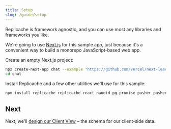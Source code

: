```yaml
---
title: Setup
slug: /guide/setup
---
```


Replicache is framework agnostic, and you can use most any libraries and frameworks you like.

We're going to use [Next.js](https://nextjs.org/) for this sample app, just because it's a convenient way to build a monorepo JavaScript-based web app.

Create an empty Next.js project:

```bash
npx create-next-app chat --example "https://github.com/vercel/next-learn/tree/master/basics/learn-starter"
cd chat
```

Install Replicache and a few other utilities we'll use for this sample:

```bash
npm install replicache replicache-react nanoid pg-promise pusher pusher-js
```

## Next

Next, we'll [design our Client View](./guide-design-client-view.md) – the schema for our client-side data.
